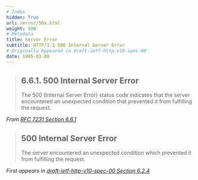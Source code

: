 ```yaml
---
# Index
hidden: True
url: /error/50x.html
weight: 500
# Metadata
title: Server Error
subtitle: HTTP/1.1 500 Internal Server Error
# Originally Appeared in draft-ietf-http-v10-spec-00
date: 1995-03-08
---
```


> ## 6.6.1.  500 Internal Server Error
>
> The 500 (Internal Server Error) status code indicates that the server
> encountered an unexpected condition that prevented it from fulfilling
> the request.

<cite>From [RFC 7231 Section 6.6.1](https://tools.ietf.org/html/rfc7231#section-6.6.1)</cite>

> ## 500 Internal Server Error
>
> The server encountered an unexpected condition which prevented it
> from fulfilling the request.

<cite>First appears in [draft-ietf-http-v10-spec-00 Section 6.2.4](https://tools.ietf.org/html/draft-ietf-http-v10-spec-00#section-6.2.4)</cite>

